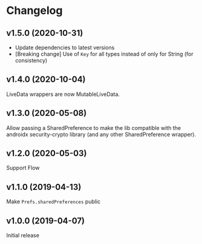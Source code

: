 # Changelog

## v1.5.0 (2020-10-31)
- Update dependencies to latest versions
- [Breaking change] Use of `Key` for all types instead of only for String (for consistency)

## v1.4.0 (2020-10-04)
LiveData wrappers are now MutableLiveData.

## v1.3.0 (2020-05-08)
Allow passing a SharedPreference to make the lib compatible with the androidx security-crypto library (and any other SharedPreference wrapper).

## v1.2.0 (2020-05-03)
Support Flow

## v1.1.0 (2019-04-13)
Make `Prefs.sharedPreferences` public

## v1.0.0 (2019-04-07)
Initial release
